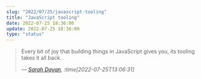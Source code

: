 ```yaml
---
slug: "2022/07/25/javascript-tooling"
title: "JavaScript tooling"
date: 2022-07-25 18:36:00
update: 2022-07-25 18:36:00
type: "status"
---
```


> Every bit of joy that building things in JavaScript gives you, its tooling takes it all back.
>
> <cite>&mdash; [Sarah Dayan](https://twitter.com/frontstuff_io/status/1551554491270500352), :time[2022-07-25T13:06:31]</cite>
